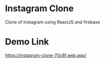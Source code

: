 # Instagram Clone

Clone of Instagram using ReactJS and firebase

# Demo Link

https://instagram-clone-70c8f.web.app/
